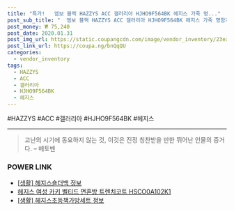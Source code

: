 ```yaml
--- 
title: "특가!   엠보 블랙 HAZZYS ACC 갤러리아 HJHO9F564BK 헤지스 가죽 명..." 
post_sub_title: "  엠보 블랙 HAZZYS ACC 갤러리아 HJHO9F564BK 헤지스 가죽 명함지갑 로고" 
post_money: ₩ 75,240 
post_date: 2020.01.31 
post_img_url: https://static.coupangcdn.com/image/vendor_inventory/23ea/92ae0921881e58469785f3a1cc0d3c704aeb05f39716875807f50f42e3fd.JPG 
post_link_url: https://coupa.ng/bnQqQU 
categories: 
  - vendor_inventory 
tags: 
  - HAZZYS 
  - ACC 
  - 갤러리아 
  - HJHO9F564BK 
  - 헤지스 
--- 
```

  #HAZZYS #ACC #갤러리아 #HJHO9F564BK #헤지스 
<hr> 

> 고난의 시기에 동요하지 않는 것, 이것은 진정 칭찬받을 만한 뛰어난 인물의 증거다. – 베토벤 


### POWER LINK

* <a href="https://blog.naver.com/fasyy4321/221763664027" target="_blank"> [생활] 헤지스숄더백 정보 </a>
* <a href="https://blog.naver.com/santokki14/221787182731" target="_blank">헤지스 여성 카키 벨티드 면혼방 트렌치코트 HSCO0A102K1</a>
* <a href="https://blog.naver.com/fasyy4321/221759788684" target="_blank"> [생활] 헤지스초등책가방세트 정보 </a>

